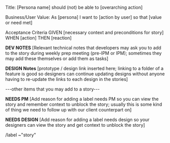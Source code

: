 Title: [Persona name] should (not) be able to [overarching action]

Business/User Value: As [persona] I want to [action by user] so that [value or need met]

Acceptance Criteria
GIVEN [necessary context and preconditions for story]
WHEN [action]
THEN [reaction]

**DEV NOTES**
[Relevant technical notes that developers may ask you to add to the story during weekly prep meeting (pre-IPM or IPM); sometimes they may add these themselves or add them as tasks]

**DESIGN Notes**
[prototype / design link inserted here; linking to a folder of a feature is good so designers can continue updating designs without anyone having to re-update the links to each design in the stories]

---other items that you may add to a story---

**NEEDS PM**
[Add reason for adding a label needs PM so you can view the story and remember context to unblock the story; usually this is some kind of thing we need to follow up with our client counterpart on]

**NEEDS DESIGN**
[Add reason for adding a label needs design so your designers can view the story and get context to unblock the story]

/label ~"story"
